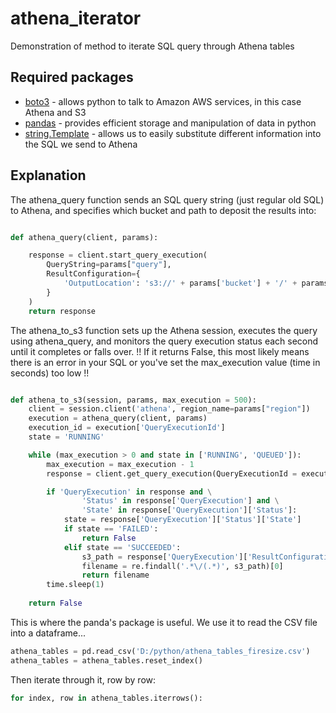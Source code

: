# athena_iterator
Demonstration of method to iterate SQL query through Athena tables

## Required packages
* [boto3](https://boto3.amazonaws.com/v1/documentation/api/latest/index.html) - allows python to talk to Amazon AWS services, in this case Athena and S3
* [pandas](https://pandas.pydata.org/) - provides efficient storage and manipulation of data in python
* [string.Template](https://docs.python.org/3/library/string.html?highlight=safe_substitute#string.Template.safe_substitute) - allows us to easily substitute different information into the SQL we send to Athena 

## Explanation
The athena_query function sends an SQL query string (just regular old SQL) to Athena, and specifies which bucket and path to deposit the results into:
```python

def athena_query(client, params):

    response = client.start_query_execution(
        QueryString=params["query"],
        ResultConfiguration={
            'OutputLocation': 's3://' + params['bucket'] + '/' + params['path']
        }
    )
    return response
 ```   
The athena_to_s3 function sets up the Athena session, executes the query using athena_query, and monitors the query execution status each second until it completes or falls over. 
!! If it returns False, this most likely means there is an error in your SQL or you've set the max_execution value (time in seconds) too low !!
```python

def athena_to_s3(session, params, max_execution = 500):
    client = session.client('athena', region_name=params["region"])
    execution = athena_query(client, params)
    execution_id = execution['QueryExecutionId']
    state = 'RUNNING'

    while (max_execution > 0 and state in ['RUNNING', 'QUEUED']):
        max_execution = max_execution - 1
        response = client.get_query_execution(QueryExecutionId = execution_id)

        if 'QueryExecution' in response and \
                'Status' in response['QueryExecution'] and \
                'State' in response['QueryExecution']['Status']:
            state = response['QueryExecution']['Status']['State']
            if state == 'FAILED':
                return False
            elif state == 'SUCCEEDED':
                s3_path = response['QueryExecution']['ResultConfiguration']['OutputLocation']
                filename = re.findall('.*\/(.*)', s3_path)[0]
                return filename
        time.sleep(1)
    
    return False
```

This is where the panda's package is useful. We use it to read the CSV file into a dataframe...
```python
athena_tables = pd.read_csv('D:/python/athena_tables_firesize.csv')
athena_tables = athena_tables.reset_index()
```

Then iterate through it, row by row:
```python
for index, row in athena_tables.iterrows():
```
